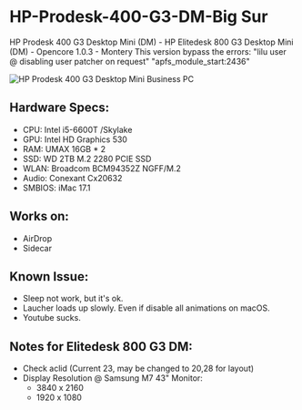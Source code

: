 # HP-Prodesk-400-G3-DM-Big Sur

HP Prodesk 400 G3 Desktop Mini (DM) - HP Elitedesk 800 G3 Desktop Mini (DM) - Opencore 1.0.3 - Montery
This version bypass the errors:
"lilu user @ disabling user patcher on request"
"apfs_module_start:2436"

![HP Prodesk 400 G3 Desktop Mini Business PC](https://ssl-product-images.www8-hp.com/digmedialib/prodimg/lowres/c05367444.png)

## Hardware Specs:

- CPU: Intel i5-6600T /Skylake
- GPU: Intel HD Graphics 530
- RAM: UMAX 16GB * 2
- SSD: WD 2TB M.2 2280 PCIE SSD
- WLAN: Broadcom BCM94352Z NGFF/M.2
- Audio: Conexant Cx20632
- SMBIOS: iMac 17.1

## Works on:

* AirDrop
* Sidecar

## Known Issue:

- Sleep not work, but it's ok.
- Laucher loads up slowly. Even if disable all animations on macOS.
- Youtube sucks.

## Notes for Elitedesk 800 G3 DM:

- Check aclid (Current 23, may be changed to 20,28 for layout)
- Display Resolution @ Samsung M7 43" Monitor:
  - 3840 x 2160
  - 1920 x 1080

